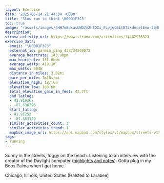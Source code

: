 ```yaml
---
layout: Exercise
date: '2025-05-14 21:44:34 +0000'
title: "Slow run to think \U0001F3C3"
toc: true
image: "/assets/images/4HH7oEdxasUWDVm2hTDXi_PLvjqG5LtRT3kdecetEvo-2048x1536.jpg.jpeg"
description:
strava_activity_url: https://www.strava.com/activities/14482956323
exercise_data:
  emoji: "\U0001F3C3"
  external_id: garmin_ping_438734269072
  average_heartrate: 143.9bpm
  max_heartrate: 161.0bpm
  average_watts: 418.1W
  max_watts: 604W
  distance_in_miles: 3.02mi
  pace_per_mile: 7m48s/mi
  elevation_high: 187.6m
  elevation_low: 180.6m
  total_elevation_gain_in_feet: 42.7ft
  end_latlng:
  - 41.919367
  - -87.636396
  start_latlng:
  - 41.91252
  - -87.653149
  similar_activities_count: 3
  similar_activities_trend: 1
  mapbox_image_url: https://api.mapbox.com/styles/v1/mapbox/streets-v11/static/path-5+787af2-1.0(sgy~Ffl~uOCe%40%40UGuDBg%40Eq%40%3FgA%40mBAu%40_%40aA%40gA%3FoCGm%40CeBFeECiAEq%40D_BAsBO%7D%40%7DAJE%3FAEEoA%3F_AEqA%40w%40EkA%40w%40Cs%40Bi%40EY%40_%40EgADaDIo%40EqAG%5BAaB%40w%40KqGBgB%3Fy%40Am%40%40wDOwCLyADqAG%7B%40MSWoAOq%40Ca%40%3FiDGe%40G%7DBG%5DF%7DA%3FmDGgAOm%40LKGc%40o%40oCCQ%40CHPB%40%3FEAMGIG%3FKDo%40h%40k%40%5Cg%40%60%40uA%7C%40%5DLiBz%40c%40Vw%40RoAd%40cAT%7D%40VaEr%40%7B%40RgAJgDb%40y%40VyAV%7DA%60%40yAVyDx%40%7B%40Lo%40Fw%40BYAk%40IWKc%40U_BiAW%5Eo%40p%40KRCNAj%40FbAJf%40H%7C%40FJ%40h%40Jr%40ZnE%3F%7C%40Ap%40PlA%40ZIb%40Qj%40A%60%40P%60BBlAPrAFVAj%40LjBLGrBOf%40AL%40p%40%40vBOJ%3FVH%60%40IrABr%40IvBHz%40%3F),pin-s-s+e5b22e(-87.6514,41.9137),pin-s-f+89ae00(-87.6365899999999,41.92200999999998)/auto/800x800?access_token=pk.eyJ1Ijoiam9zaGJlY2ttYW4iLCJhIjoiY205eWR2aDd1MWZ6djJrbXc4a3M0bWZleiJ9.XiG9OWkNcZk2QzjJbxLB4A
tags:
- running
---
```


Sunny in the streets, foggy on the beach. Listening to an interview with the creator of the Daylight computer ([highlights and notes](https://www.joshbeckman.org/search/?q=%2751421415&keys=book)). Gotta plug in my Boox Palma when I get home.

Chicago, Illinois, United States (Halsted to Larabee)
